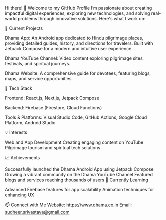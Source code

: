 Hi there! 👋 Welcome to my GitHub Profile
I’m passionate about creating impactful digital experiences, exploring new technologies, and solving real-world problems through innovative solutions. Here's what I work on:

🌟 Current Projects

Dhama App: An Android app dedicated to Hindu pilgrimage places, providing detailed guides, history, and directions for travelers. Built with Jetpack Compose for a modern and intuitive user experience.

Dhama YouTube Channel: Video content exploring pilgrimage sites, festivals, and spiritual journeys.

Dhama Website: A comprehensive guide for devotees, featuring blogs, maps, and service opportunities.

🔧 Tech Stack

Frontend: React.js, Next.js, Jetpack Compose

Backend: Firebase (Firestore, Cloud Functions)

Tools & Platforms: Visual Studio Code, GitHub Actions, Google Cloud Platform, Android Studio

💡 Interests

Web and App Development
Creating engaging content on YouTube
Pilgrimage tourism and spiritual tech solutions

📈 Achievements

Successfully launched the Dhama Android App using Jetpack Compose
Growing a vibrant community on the Dhama YouTube Channel
Featured blogs and services reaching thousands of users
🌱 Currently Learning

Advanced Firebase features for app scalability
Animation techniques for enhancing UX

📫 Connect with Me
Website: https://www.dhama.co.in
Email: sudheer.srivastava@gmail.com
